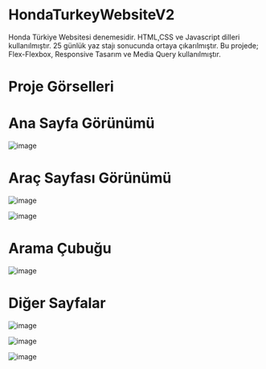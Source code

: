 # HondaTurkeyWebsiteV2
Honda Türkiye Websitesi denemesidir. HTML,CSS ve Javascript dilleri kullanılmıştır.
25 günlük yaz stajı sonucunda ortaya çıkarılmıştır.
Bu projede; Flex-Flexbox, Responsive Tasarım ve Media Query kullanılmıştır.
# Proje Görselleri
# Ana Sayfa Görünümü
![image](https://user-images.githubusercontent.com/84331784/158017806-b658d203-efcd-4204-8127-6eb20d1f6a5f.png)
# Araç Sayfası Görünümü
![image](https://user-images.githubusercontent.com/84331784/158017836-02171912-6399-402e-bdfd-490f8277aff8.png)

![image](https://user-images.githubusercontent.com/84331784/158017981-3fa63767-b3f1-41b2-abaa-b69d92d85ba1.png)
# Arama Çubuğu
![image](https://user-images.githubusercontent.com/84331784/158018010-f09899e2-6847-44ed-b817-63b4270cd129.png)
# Diğer Sayfalar
![image](https://user-images.githubusercontent.com/84331784/158018027-b9a21ea4-1c07-4d75-a6b4-4de04d01e121.png)

![image](https://user-images.githubusercontent.com/84331784/158018032-382cdcba-3568-441d-b9b0-20fd34c2d9aa.png)

![image](https://user-images.githubusercontent.com/84331784/158018043-fa603a85-1226-4e44-8eb3-c6e8a04e0b15.png)
